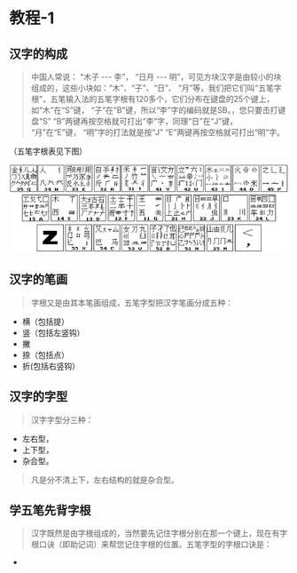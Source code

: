 # 教程-1

## 汉字的构成 ##

> 中国人常说： “木子 --- 李”， “日月 --- 明”，可见方块汉字是由较小的块组成的，这些小块如：“木”、“子”、“日”、 “月”等，我们把它们叫“五笔字根”，五笔输入法的五笔字根有120多个，它们分布在键盘的25个键上，如“木”在“S”键， “子”在“B”键，所以“李”字的编码就是SB。，您只要击打键盘“S” “B”两键再按空格就可打出“李”字，同理“日”在“J”键， “月”在“E”键， “明”字的打法就是按“J” “E”两键再按空格就可打出“明”字。 

（五笔字根表见下图）

![字根](./五笔字根.gif)

## 汉字的笔画 ##

> 字根又是由其本笔画组成，五笔字型把汉字笔画分成五种：

- 横（包括提）
- 竖（包括左竖钩）
- 撇
- 捺（包括点）
- 折(包括右竖钩）

## 汉字的字型 ##

> 汉字字型分三种：

- 左右型，
- 上下型，
- 杂合型。

> 凡是分不清上下，左右结构的就是杂合型。

## 学五笔先背字根 ##

> 汉字既然是由字根组成的，当然要先记住字根分别在那一个键上，现在有字根口诀（即助记词）来帮您记住字根的位置。五笔字型的字根口诀是：

- 